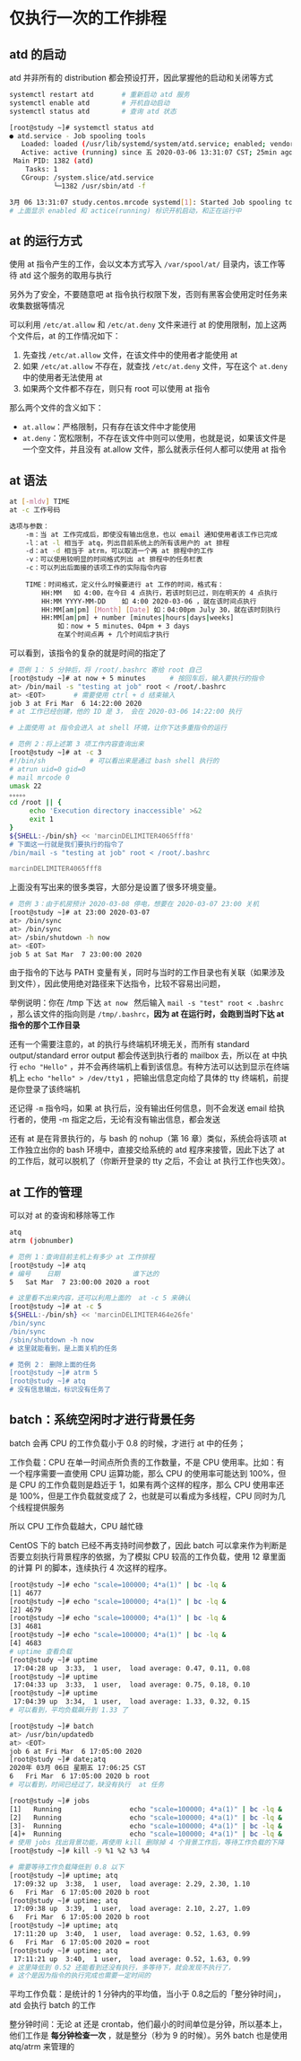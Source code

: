 # 仅执行一次的工作排程

## atd 的启动

atd 并非所有的 distribution 都会预设打开，因此掌握他的启动和关闭等方式

```bash
systemctl restart atd		# 重新启动 atd 服务
systemctl enable atd		# 开机自动启动
systemctl status atd		# 查询 atd 状态
```

```bash
[root@study ~]# systemctl status atd
● atd.service - Job spooling tools
   Loaded: loaded (/usr/lib/systemd/system/atd.service; enabled; vendor preset: enabled)
   Active: active (running) since 五 2020-03-06 13:31:07 CST; 25min ago
 Main PID: 1382 (atd)
    Tasks: 1
   CGroup: /system.slice/atd.service
           └─1382 /usr/sbin/atd -f

3月 06 13:31:07 study.centos.mrcode systemd[1]: Started Job spooling tools.
# 上面显示 enabled 和 actice(running) 标识开机启动，和正在运行中
```

## at 的运行方式

使用 at 指令产生的工作，会以文本方式写入 `/var/spool/at/` 目录内，该工作等待 atd 这个服务的取用与执行

另外为了安全，不要随意吧 at 指令执行权限下发，否则有黑客会使用定时任务来收集数据等情况

可以利用 `/etc/at.allow` 和 `/etc/at.deny` 文件来进行 at 的使用限制，加上这两个文件后，at 的工作情况如下：

1. 先查找 `/etc/at.allow` 文件，在该文件中的使用者才能使用 at
2. 如果 `/etc/at.allow` 不存在，就查找 `/etc/at.deny` 文件，写在这个 `at.deny` 中的使用者无法使用 at
3. 如果两个文件都不存在，则只有 root 可以使用 at 指令

那么两个文件的含义如下：

- `at.allow`：严格限制，只有存在该文件中才能使用
- `at.deny`：宽松限制，不存在该文件中则可以使用，也就是说，如果该文件是一个空文件，并且没有 at.allow 文件，那么就表示任何人都可以使用 at 指令

## at 语法

```bash
at [-mldv] TIME
at -c 工作号码

选项与参数：
	-m：当 at 工作完成后，即使没有输出信息，也以 email 通知使用者该工作已完成
	-l：at -l 相当于 atq，列出目前系统上的所有该用户的 at 排程
	-d：at -d 相当于 atrm，可以取消一个再 at 排程中的工作
	-v：可以使用较明显的时间格式列出 at 排程中的任务栏表
	-c：可以列出后面接的该项工作的实际指令内容
	
	TIME：时间格式，定义什么时候要进行 at 工作的时间，格式有：
		HH:MM	如 4:00，在今日 4 点执行，若该时刻已过，则在明天的 4 点执行
		HH:MM YYYY-MM-DD	如 4:00 2020-03-06 ，就在该时间点执行
		HH:MM[am|pm] [Month] [Date]	如：04:00pm July 30，就在该时刻执行
		HH:MM[am|pm] + number [minutes|hours|days|weeks]
			如：now + 5 minutes、04pm + 3 days
			在某个时间点再 + 几个时间后才执行
```

可以看到，该指令的复杂的就是时间的指定了

```bash
# 范例 1： 5 分钟后，将 /root/.bashrc 寄给 root 自己
[root@study ~]# at now + 5 minutes		# 按回车后，输入要执行的指令
at> /bin/mail -s "testing at job" root < /root/.bashrc		
at> <EOT>		# 需要使用 ctrl + d 结束输入
job 3 at Fri Mar  6 14:22:00 2020
# at 工作已经创建，他的 ID 是 3， 会在 2020-03-06 14:22:00 执行

# 上面使用 at 指令会进入 at shell 环境，让你下达多重指令的运行
```

```bash
# 范例 2：将上述第 3 项工作内容查询出来
[root@study ~]# at -c 3
#!/bin/sh			# 可以看出来是通过 bash shell 执行的
# atrun uid=0 gid=0
# mail mrcode 0
umask 22
。。。。。
cd /root || {
	 echo 'Execution directory inaccessible' >&2
	 exit 1
}
${SHELL:-/bin/sh} << 'marcinDELIMITER4065fff8'
# 下面这一行就是我们要执行的指令了
/bin/mail -s "testing at job" root < /root/.bashrc

marcinDELIMITER4065fff8

```

上面没有写出来的很多类容，大部分是设置了很多环境变量。

```bash
# 范例 3：由于机房预计 2020-03-08 停电，想要在 2020-03-07 23:00 关机
[root@study ~]# at 23:00 2020-03-07
at> /bin/sync
at> /bin/sync
at> /sbin/shutdown -h now
at> <EOT>
job 5 at Sat Mar  7 23:00:00 2020
```

由于指令的下达与 PATH 变量有关，同时与当时的工作目录也有关联（如果涉及到文件），因此使用绝对路径来下达指令，比较不容易出问题，

举例说明：你在 /tmp 下达 `at now ` 然后输入 `mail -s "test" root < .bashrc` ，那么该文件的指向则是 `/tmp/.bashrc`，**因为 at 在运行时，会跑到当时下达 at 指令的那个工作目录**

还有一个需要注意的，at 的执行与终端机环境无关，而所有 standard output/standard error output 都会传送到执行者的 mailbox 去，所以在 at 中执行 `echo "Hello"` ，并不会再终端机上看到该信息。有种方法可以达到显示在终端机上 `echo "hello" > /dev/tty1` ，把输出信息定向给了具体的 tty 终端机，前提是你登录了该终端机

还记得 `-m` 指令吗，如果 at 执行后，没有输出任何信息，则不会发送 email 给执行者的，使用 -m 指定之后，无论有没有输出信息，都会发送

还有 at 是在背景执行的，与 bash 的 nohup（第 16 章）类似，系统会将该项 at 工作独立出你的 bash 环境中，直接交给系统的 atd 程序来接管，因此下达了 at 的工作后，就可以脱机了（你断开登录的 tty 之后，不会让 at 执行工作也失效）。

## at 工作的管理

可以对 at 的查询和移除等工作

```bash
atq
atrm (jobnumber)
```

```bash
# 范例 1：查询目前主机上有多少 at 工作排程
[root@study ~]# atq
# 编号	日期					谁下达的
5	Sat Mar  7 23:00:00 2020 a root

# 这里看不出来内容，还可以利用上面的  at -c 5 来确认
[root@study ~]# at -c 5
${SHELL:-/bin/sh} << 'marcinDELIMITER464e26fe'
/bin/sync
/bin/sync
/sbin/shutdown -h now
# 这里就能看到，是上面关机的任务

# 范例 2： 删除上面的任务
[root@study ~]# atrm 5
[root@study ~]# atq
# 没有信息输出，标识没有任务了
```

## batch：系统空闲时才进行背景任务

batch 会再 CPU 的工作负载小于 0.8 的时候，才进行 at 中的任务；

工作负载：CPU 在单一时间点所负责的工作数量，不是 CPU 使用率。比如：有一个程序需要一直使用 CPU 运算功能，那么 CPU 的使用率可能达到 100%，但是 CPU 的工作负载则是趋近于 1，如果有两个这样的程序，那么 CPU 使用率还是 100%，但是工作负载就变成了 2，也就是可以看成为多线程，CPU 同时为几个线程提供服务

所以 CPU 工作负载越大，CPU 越忙碌

CentOS 下的 batch 已经不再支持时间参数了，因此 batch 可以拿来作为判断是否要立刻执行背景程序的依据，为了模拟 CPU 较高的工作负载，使用 12 章里面的计算 PI 的脚本，连续执行 4 次这样的程序。

```bash
[root@study ~]# echo "scale=100000; 4*a(1)" | bc -lq &
[1] 4677
[root@study ~]# echo "scale=100000; 4*a(1)" | bc -lq &
[2] 4679
[root@study ~]# echo "scale=100000; 4*a(1)" | bc -lq &
[3] 4681
[root@study ~]# echo "scale=100000; 4*a(1)" | bc -lq &
[4] 4683
# uptime 查看负载
[root@study ~]# uptime
 17:04:28 up  3:33,  1 user,  load average: 0.47, 0.11, 0.08
[root@study ~]# uptime
 17:04:33 up  3:33,  1 user,  load average: 0.75, 0.18, 0.10
[root@study ~]# uptime
 17:04:39 up  3:34,  1 user,  load average: 1.33, 0.32, 0.15
# 可以看到，平均负载飙升到 1.33 了

[root@study ~]# batch
at> /usr/bin/updatedb
at> <EOT>
job 6 at Fri Mar  6 17:05:00 2020
[root@study ~]# date;atq
2020年 03月 06日 星期五 17:06:25 CST
6	Fri Mar  6 17:05:00 2020 b root
# 可以看到，时间已经过了，缺没有执行  at 任务

[root@study ~]# jobs
[1]   Running                 echo "scale=100000; 4*a(1)" | bc -lq &
[2]   Running                 echo "scale=100000; 4*a(1)" | bc -lq &
[3]-  Running                 echo "scale=100000; 4*a(1)" | bc -lq &
[4]+  Running                 echo "scale=100000; 4*a(1)" | bc -lq &
# 使用 jobs 找出背景功能，再使用 kill 删除掉 4 个背景工作后，等待工作负载的下降
[root@study ~]# kill -9 %1 %2 %3 %4

# 需要等待工作负载降低到 0.8 以下
[root@study ~]# uptime; atq
 17:09:32 up  3:38,  1 user,  load average: 2.29, 2.30, 1.10
6	Fri Mar  6 17:05:00 2020 b root
[root@study ~]# uptime; atq
 17:09:38 up  3:39,  1 user,  load average: 2.10, 2.27, 1.09
6	Fri Mar  6 17:05:00 2020 b root
[root@study ~]# uptime; atq
 17:11:20 up  3:40,  1 user,  load average: 0.52, 1.63, 0.99
6	Fri Mar  6 17:05:00 2020 = root
[root@study ~]# uptime; atq
 17:11:21 up  3:40,  1 user,  load average: 0.52, 1.63, 0.99
# 这里降低到 0.52 还能看到还没有执行，多等待下，就会发现不执行了，
# 这个是因为指令的执行完成也需要一定时间的

```

平均工作负载：是统计的 1 分钟内的平均值，当小于 0.8之后的「整分钟时间」，atd 会执行 batch 的工作

整分钟时间：无论 at 还是 crontab，他们最小的时间单位是分钟，所以基本上，他们工作是 **每分钟检查一次** ，就是整分（秒为 9 的时候）。另外 batch 也是使用 atq/atrm 来管理的